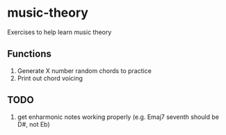 # music-theory

Exercises to help learn music theory

## Functions

1. Generate X number random chords to practice
1. Print out chord voicing

## TODO

1. get enharmonic notes working properly (e.g. Emaj7 seventh should be D#, not Eb)